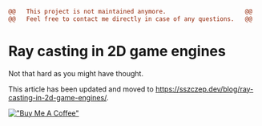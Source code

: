 ```diff
@@   This project is not maintained anymore.                      @@
@@   Feel free to contact me directly in case of any questions.   @@
```

# Ray casting in 2D game engines
Not that hard as you might have thought.

This article has been updated and moved to https://sszczep.dev/blog/ray-casting-in-2d-game-engines/.

[!["Buy Me A Coffee"](https://www.buymeacoffee.com/assets/img/custom_images/orange_img.png)](https://www.buymeacoffee.com/sszczep)

